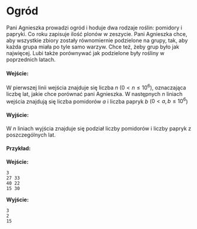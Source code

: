 # Ogród

Pani Agnieszka prowadzi ogród i hoduje dwa rodzaje roślin: pomidory i papryki. Co roku zapisuje ilość plonów w zeszycie. Pani Agnieszka chce, aby wszystkie zbiory zostały równomiernie podzielone na grupy, tak, aby każda grupa miała po tyle samo warzyw. Chce też, żeby grup było jak najwięcej. Lubi także porównywać jak podzielone były rośliny w poprzednich latach.

#### Wejście:

W pierwszej linii wejścia znajduje się liczba $n$ ($0 < n \le 10^6$), oznaczająca liczbę lat, jakie chce porównać pani Agnieszka.
W następnych $n$ liniach wejścia znajdują się liczba pomidorów $a$ i liczba papryk $b$ ($0 < a, b \le 10^6$)

#### Wyjście:

W $n$ liniach wyjścia znajduje się podział liczby pomidorów i liczby papryk z poszczególnych lat.

#### Przykład:

**Wejście:**
```
3
27 33
40 22
15 30
```

**Wyjście:**
```
3
2
15
```